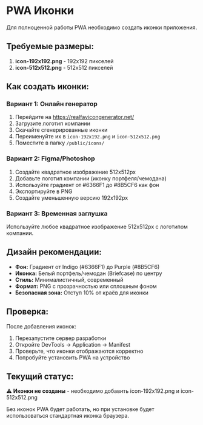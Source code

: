 # PWA Иконки

Для полноценной работы PWA необходимо создать иконки приложения.

## Требуемые размеры:

1. **icon-192x192.png** - 192x192 пикселей
2. **icon-512x512.png** - 512x512 пикселей

## Как создать иконки:

### Вариант 1: Онлайн генератор
1. Перейдите на https://realfavicongenerator.net/
2. Загрузите логотип компании
3. Скачайте сгенерированные иконки
4. Переименуйте их в `icon-192x192.png` и `icon-512x512.png`
5. Поместите в папку `/public/icons/`

### Вариант 2: Figma/Photoshop
1. Создайте квадратное изображение 512x512px
2. Добавьте логотип компании (иконку портфеля/чемодана)
3. Используйте градиент от #6366F1 до #8B5CF6 как фон
4. Экспортируйте в PNG
5. Создайте уменьшенную версию 192x192px

### Вариант 3: Временная заглушка
Используйте любое квадратное изображение 512x512px с логотипом компании.

## Дизайн рекомендации:

- **Фон:** Градиент от Indigo (#6366F1) до Purple (#8B5CF6)
- **Иконка:** Белый портфель/чемодан (Briefcase) по центру
- **Стиль:** Минималистичный, современный
- **Формат:** PNG с прозрачностью или сплошным фоном
- **Безопасная зона:** Отступ 10% от краёв для иконки

## Проверка:

После добавления иконок:
1. Перезапустите сервер разработки
2. Откройте DevTools → Application → Manifest
3. Проверьте, что иконки отображаются корректно
4. Попробуйте установить PWA на устройство

## Текущий статус:

⚠️ **Иконки не созданы** - необходимо добавить icon-192x192.png и icon-512x512.png

Без иконок PWA будет работать, но при установке будет использоваться стандартная иконка браузера.

